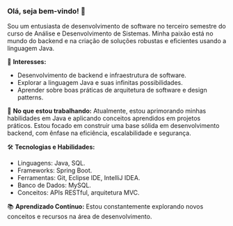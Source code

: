 ### Olá, seja bem-vindo! 👋

Sou um entusiasta de desenvolvimento de software no terceiro semestre do curso de Análise e Desenvolvimento de Sistemas. Minha paixão está no mundo do backend e na criação de soluções robustas e eficientes usando a linguagem Java.

🌟 **Interesses:**
- Desenvolvimento de backend e infraestrutura de software.
- Explorar a linguagem Java e suas infinitas possibilidades.
- Aprender sobre boas práticas de arquitetura de software e design patterns.

🚀 **No que estou trabalhando:**
Atualmente, estou aprimorando minhas habilidades em Java e aplicando conceitos aprendidos em projetos práticos. Estou focado em construir uma base sólida em desenvolvimento backend, com ênfase na eficiência, escalabilidade e segurança.

🛠️ **Tecnologias e Habilidades:**
- Linguagens: Java, SQL.
- Frameworks: Spring Boot.
- Ferramentas: Git, Eclipse IDE, IntelliJ IDEA.
- Banco de Dados: MySQL.
- Conceitos: APIs RESTful, arquitetura MVC.

📚 **Aprendizado Contínuo:**
Estou constantemente explorando novos conceitos e recursos na área de desenvolvimento. 

<!--
**miershooptier0/miershooptier0** is a ✨ _special_ ✨ repository because its `README.md` (this file) appears on your GitHub profile.

Here are some ideas to get you started:

- 🔭 I’m currently working on ...
- ☕ I’m currently learning Java language
- 👯 I’m looking to collaborate on ...
- 🤔 I’m looking for help with ...
- 💬 Ask me about ...
- 📫 How to reach me: ...
- 😄 Pronouns: ...
- ⚡ Fun fact: ...
-->
